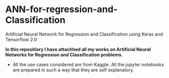 # ANN-for-regression-and-Classification
Artificial Neural Network for Regression and Classification using Keras and Tensorflow 2.0 


**In this repositiory I have attachhed all my works on Artificial Neural Networks for Regression and Classification problems.**

* All the use cases considered are from Kaggle. All the jupyter notebooks are prepared in such a way that they are self explanatory. 
